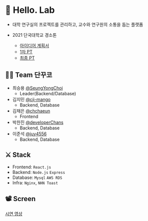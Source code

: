 # 👋 Hello. Lab
- 대학 연구실의 프로젝트를 관리하고, 교수와 연구원의 소통을 돕는 플랫폼
- 2021 단국대학교 경소톤

  - [아이디어 계획서](./.github/아이디어계획서_단꾸코.pdf)
  - [1차 PT](./.github/단꾸코_경소톤_1차_PT.pdf)
  - [최종 PT](./.github/단꾸코_경소톤_최종_PT.pdf)

## 🙋‍♂️ Team 단꾸코
- 최승용 [@SeungYongChoi](https://github.com/SeungYongChoi)
  - Leader(Backend/Database)
- 김지민 [@cji-mango](https://github.com/ji-mango)
  - Backend, Database
- 김채은 [@chchaeun](https://github.com/chchaeun)
  - Frontend
- 박찬진 [@developerChans](https://github.com/developerChans)
  - Backend, Database
- 이준석 [@juy4556](https://github.com/juy4556)
  - Backend, Database

## ⚔ Stack
- Frontend: `React.js`
- Backend: `Node.js` `Express`
- Database: `Mysql` `AWS RDS`
- Infra: `Nginx`, `NHN Toast`

## 📽️ Screen
[시연 영상](https://www.youtube.com/watch?v=U7TcgmUL79k&feature=youtu.be)
